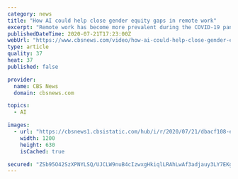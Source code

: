 ```yaml
---
category: news
title: "How AI could help close gender equity gaps in remote work"
excerpt: "Remote work has become more prevalent during the COVID-19 pandemic, but there are growing concerns that the journey to gender equity for working women across the country may suffer a setback as more people are confined at home."
publishedDateTime: 2020-07-21T17:23:00Z
webUrl: "https://www.cbsnews.com/video/how-ai-could-help-close-gender-equity-gaps-in-remote-work/"
type: article
quality: 37
heat: 37
published: false

provider:
  name: CBS News
  domain: cbsnews.com

topics:
  - AI

images:
  - url: "https://cbsnews1.cbsistatic.com/hub/i/r/2020/07/21/dbacf108-e38c-4815-9bbc-017d4500de70/thumbnail/1200x630/540dc1ff311e2f87d2c59e2320faa6c8/cbsn-fusion-how-ai-could-help-close-gender-equity-gaps-in-remote-work-thumbnail-517935-640x360.jpg"
    width: 1200
    height: 630
    isCached: true

secured: "ZSb95O42SzXPNYLSQ/UJCLW9nuB4cIzwxgHkiqlLRAhLwAf3adjauy3LY7EKg4aeyluIrDxrxDnTgCml0j1ffX8JJj/i2EobZ7TYtS/JGO+5K5GI/fPe4giTZ6Qn6qc6hN7VxMwoLSB/F15vMaNEijpF8EjHLX+o6Pdcs0z1LxU5Z218yx3ne4pDx7J/WX+dJCbwdgXMm+Z7rZPn9Rp44GV5esjt1t89wyZfyPoTvfxF7b4aSKMgCLT97pyAUCsa51d4Suodl99h9H9Tw8zbWGLoatL2EF4RI+q/xNk6RpMR8LZmtc1J4MQRkbew/vn6PXFSbqr/9h3JKPRrS15+cQ==;V/x7YbbmYUiHZ5oQmchFSg=="
---
```


